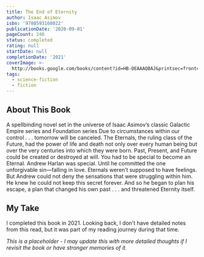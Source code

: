 ```yaml
---
title: The End of Eternity
author: Isaac Asimov
isbn: '9780593160022'
publicationDate: '2020-09-01'
pageCount: 240
status: completed
rating: null
startDate: null
completionDate: '2021'
coverImage: >-
  http://books.google.com/books/content?id=HB-OEAAAQBAJ&printsec=frontcover&img=1&zoom=1&source=gbs_api
tags:
  - science-fiction
  - fiction
---
```


## About This Book

A spellbinding novel set in the universe of Isaac Asimov’s classic Galactic Empire series and Foundation series Due to circumstances within our control . . . tomorrow will be canceled. The Eternals, the ruling class of the Future, had the power of life and death not only over every human being but over the very centuries into which they were born. Past, Present, and Future could be created or destroyed at will. You had to be special to become an Eternal. Andrew Harlan was special. Until he committed the one unforgivable sin—falling in love. Eternals weren’t supposed to have feelings. But Andrew could not deny the sensations that were struggling within him. He knew he could not keep this secret forever. And so he began to plan his escape, a plan that changed his own past . . . and threatened Eternity itself.

## My Take

I completed this book in 2021. Looking back, I don't have detailed notes from this read, but it was part of my reading journey during that time.

_This is a placeholder - I may update this with more detailed thoughts if I revisit the book or have stronger memories of it._
